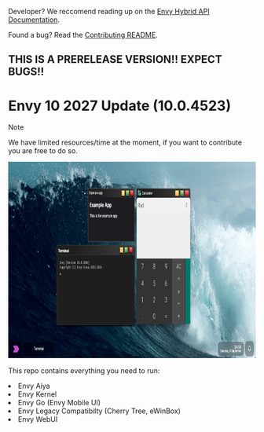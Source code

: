 <p>Developer? We reccomend reading up on the <a href="/Docs/README.md">Envy Hybrid API Documentation</a>.</p>
<p>Found a bug? Read the <a href="CONTRIBUTING.md">Contributing README</a>.</p>
<h2>THIS IS A PRERELEASE VERSION!! EXPECT BUGS!!</h2>
<h1>Envy 10 2027 Update (10.0.4523)</h1>

> [!NOTE]
> We have limited resources/time at the moment, if you want to contribute you are free to do so.

<img src="Assets/readme/demos/3006.png" height="400px" alt="A screenshot of Envy, running several demonstration apps">
<p>This repo contains everything you need to run:</p>
<li>Envy Aiya</li>
<li>Envy Kernel</li>
<li>Envy Go (Envy Mobile UI)</li>
<li>Envy Legacy Compatibilty (Cherry Tree, eWinBox)</li>
<li>Envy WebUI</li>
<br>

